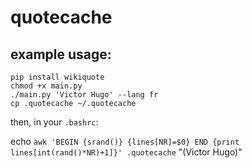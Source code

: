# quotecache

## example usage:

```
pip install wikiquote
chmod +x main.py
./main.py 'Victor Hugo' --lang fr
cp .quotecache ~/.quotecache
```

then, in your `.bashrc`:

echo `awk 'BEGIN {srand()} {lines[NR]=$0} END {print lines[int(rand()*NR)+1]}' .quotecache` "(Victor Hugo)"


